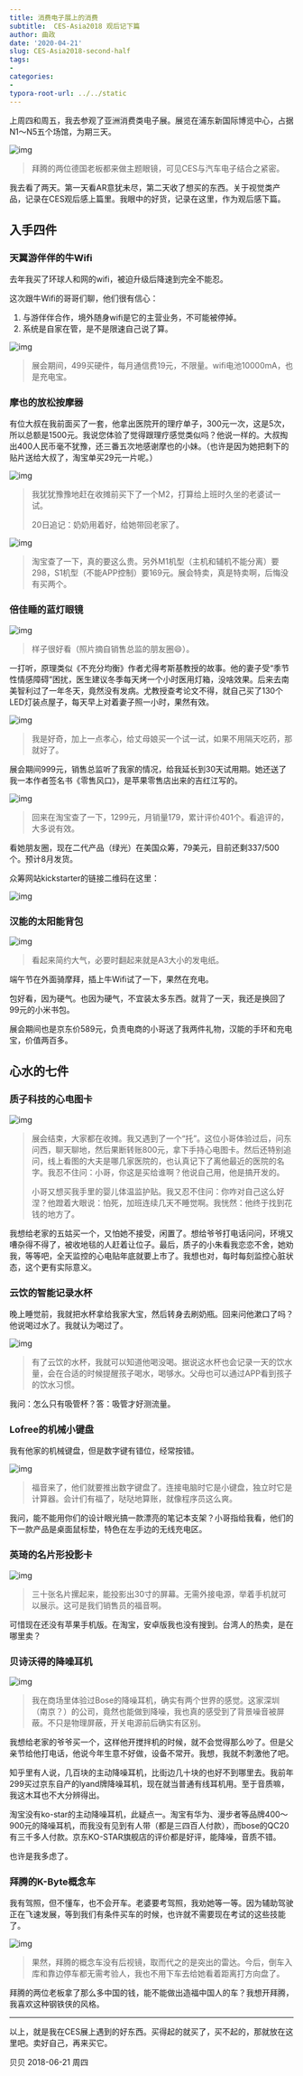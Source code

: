 ```yaml
---
title: 消费电子展上的消费
subtitle:  CES-Asia2018 观后记下篇
author: 曲政
date: '2020-04-21'
slug: CES-Asia2018-second-half
tags:
- 
categories:
- 
typora-root-url: ../../static
---
```


上周四和周五，我去参观了亚洲消费类电子展。展览在浦东新国际博览中心，占据N1～N5五个场馆，为期三天。

![img](/images/2018-06-21-CES-Asia2018-goods/640-20200421170025656.jpeg)

>   拜腾的两位德国老板都来做主题眼镜，可见CES与汽车电子结合之紧密。

我去看了两天。第一天看AR意犹未尽，第二天收了想买的东西。关于视觉类产品，记录在CES观后感上篇里。我眼中的好货，记录在这里，作为观后感下篇。

## 入手四件

### 天翼游伴伴的牛Wifi

去年我买了环球人和网的wifi，被迫升级后降速到完全不能忍。

这次跟牛Wifi的哥哥们聊，他们很有信心：

1.  与游伴伴合作，境外随身wifi是它的主营业务，不可能被停掉。
2.  系统是自家在管，是不是限速自己说了算。

![img](/images/2018-06-21-CES-Asia2018-goods/640-20200421170026479.jpeg)

>   展会期间，499买硬件，每月通信费19元，不限量。wifi电池10000mA，也是充电宝。

### 摩也的放松按摩器

有位大叔在我前面买了一套，他拿出医院开的理疗单子，300元一次，这是5次，所以总额是1500元。我说您体验了觉得跟理疗感觉类似吗？他说一样的。大叔掏出400人民币毫不犹豫，还三番五次地感谢摩也的小妹。（也许是因为她把剩下的贴片送给大叔了，淘宝单买29元一片呢。）

![img](/images/2018-06-21-CES-Asia2018-goods/640-20200421170025944.jpeg)

>   我犹犹豫豫地赶在收摊前买下了一个M2，打算给上班时久坐的老婆试一试。 
>
>   20日追记：奶奶用着好，给她带回老家了。

![img](/images/2018-06-21-CES-Asia2018-goods/640-20200421170025913.jpeg)

>   淘宝查了一下，真的要这么贵。另外M1机型（主机和辅机不能分离）要298，S1机型（不能APP控制）要169元。展会特卖，真是特卖啊，后悔没有买两个。

### 倍佳睡的蓝灯眼镜

![img](/images/2018-06-21-CES-Asia2018-goods/640-20200421170025921.jpeg)

>   样子很好看（照片摘自销售总监的朋友圈😄）。

一打听，原理类似《不充分均衡》作者尤得考斯基教授的故事。他的妻子受“季节性情感障碍”困扰，医生建议冬季每天烤一个小时医用灯箱，没啥效果。后来去南美智利过了一年冬天，竟然没有发病。尤教授查考论文不得，就自己买了130个LED灯装点屋子，每天早上对着妻子照一小时，果然有效。

![img](/images/2018-06-21-CES-Asia2018-goods/640-20200421170025987.jpeg)

>   我是好奇，加上一点孝心，给丈母娘买一个试一试，如果不用隔天吃药，那就好了。

展会期间999元，销售总监听了我家的情况，给我延长到30天试用期。她还送了我一本作者签名书《零售风口》，是苹果零售店出来的吉红江写的。

![img](/images/2018-06-21-CES-Asia2018-goods/640-20200421170025911.jpeg)

>   回来在淘宝查了一下，1299元，月销量179，累计评价401个。看追评的，大多说有效。

看她朋友圈，现在二代产品（绿光）在美国众筹，79美元，目前还剩337/500个。预计8月发货。

众筹网站kickstarter的链接二维码在这里：

![img](/images/2018-06-21-CES-Asia2018-goods/640-20200421170026015.jpeg)

### 汉能的太阳能背包

![img](/images/2018-06-21-CES-Asia2018-goods/640-20200421170026647.jpeg)

>   看起来简约大气，必要时翻起来就是A3大小的发电纸。

端午节在外面骑摩拜，插上牛Wifi试了一下，果然在充电。

包好看，因为硬气。也因为硬气，不宜装太多东西。就背了一天，我还是换回了99元的小米书包。

展会期间也是京东价589元，负责电商的小哥送了我两件礼物，汉能的手环和充电宝，价值两百多。

## 心水的七件

### 质子科技的心电图卡



![img](/images/2018-06-21-CES-Asia2018-goods/640-20200421170026708.jpeg)



>   展会结束，大家都在收摊。我又遇到了一个“托”。这位小哥体验过后，问东问西，聊天聊地，然后果断转账800元，拿下手持心电图卡。然后还特别追问，线上看图的大夫是哪几家医院的，也认真记下了离他最近的医院的名字。我忍不住问：小哥，你这是买给谁啊？他说自己用，他是搞开发的。
>
>   小哥又想买我手里的婴儿体温监护贴。我又忍不住问：你咋对自己这么好涅？他蹬着大眼说：怕死，加班连续几天不睡觉啊。我恍然：他终于找到花钱的地方了。

我想给老家的五姑买一个，又怕她不接受，闲置了。想给爷爷打电话问问，环境又嘈杂得不得了，被收地毯的人赶着让位子。最后，质子的小朱看我恋恋不舍，她劝我，等等吧，全天监控的心电贴年底就要上市了。我想也对，每时每刻监控心脏状态，这个更有实际意义。

### 云饮的智能记录水杯

晚上睡觉前，我就把水杯拿给我家大宝，然后转身去刷奶瓶。回来问他漱口了吗？他说喝过水了。我就认为喝过了。

![img](/images/2018-06-21-CES-Asia2018-goods/640-20200421170026432.jpeg)

>   有了云饮的水杯，我就可以知道他喝没喝。据说这水杯也会记录一天的饮水量，会在合适的时候提醒孩子喝水，喝够水。父母也可以通过APP看到孩子的饮水习惯。

我问：怎么只有吸管杯？答：吸管才好测流量。

### Lofree的机械小键盘

我有他家的机械键盘，但是数字键有错位，经常按错。

![img](/images/2018-06-21-CES-Asia2018-goods/640-20200421170026867.jpeg)

>   福音来了，他们就要推出数字键盘了。连接电脑时它是小键盘，独立时它是计算器。会计们有福了，哒哒地算账，就像程序员这么爽。

我问，能不能用你们的设计眼光搞一款漂亮的笔记本支架？小哥指给我看，他们的下一款产品是桌面鼠标垫，特色在左手边的无线充电区。

### 英琦的名片形投影卡

![img](/images/2018-06-21-CES-Asia2018-goods/640-20200421170026871.jpeg)

>   三十张名片摞起来，能投影出30寸的屏幕。无需外接电源，举着手机就可以展示。这可是我们销售员的福音啊。

可惜现在还没有苹果手机版。在淘宝，安卓版我也没有搜到。台湾人的热卖，是在哪里卖？

### 贝诗沃得的降噪耳机

![img](/images/2018-06-21-CES-Asia2018-goods/640-20200421170026835.jpeg)

>   我在商场里体验过Bose的降噪耳机，确实有两个世界的感觉。这家深圳（南京？）的公司，竟然也能做到降噪，我也真的感受到了背景噪音被屏蔽。不只是物理屏蔽，开关电源前后确实有区别。

我想给老家的爷爷买一个，这样他开搅拌机的时候，就不会觉得那么吵了。但是父亲节给他打电话，他说今年生意不好做，设备不常开。我想，我就不刺激他了吧。

知乎里有人说，几百块的主动降噪耳机，比街边几十块的也好不到哪里去。我前年299买过京东自产的lyand牌降噪耳机，现在就当普通有线耳机用。至于音质嘛，我这木耳也不大分辨得出。

淘宝没有ko-star的主动降噪耳机，此疑点一。淘宝有华为、漫步者等品牌400～900元的降噪耳机，而我没有见到有人带（都是三四百人付款），而bose的QC20有三千多人付款。京东KO-STAR旗舰店的评价都是好评，能降噪，音质不错。

也许是我多虑了。

### 拜腾的K-Byte概念车

我有驾照，但不懂车，也不会开车。老婆要考驾照，我劝她等一等。因为辅助驾驶正在飞速发展，等到我们有条件买车的时候，也许就不需要现在考试的这些技能了。

![img](/images/2018-06-21-CES-Asia2018-goods/640-20200421170026895.jpeg)

>   果然，拜腾的概念车没有后视镜，取而代之的是突出的雷达。今后，倒车入库和靠边停车都无需考验人，我也不用下车去给她看着距离打方向盘了。

拜腾的两位老板拿了那么多中国的钱，能不能做出造福中国人的车？我想开拜腾，我喜欢这种钢铁侠的风格。

------

以上，就是我在CES展上遇到的好东西。买得起的就买了，买不起的，那就放在这里吧。卖好自己，再来买它。

贝贝 2018-06-21 周四